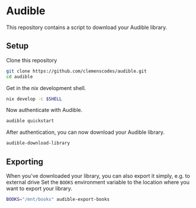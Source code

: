 # Audible

This repository contains a script to download your Audible library.

## Setup

Clone this repository

```sh
git clone https://github.com/clemenscodes/audible.git
cd audible
```

Get in the nix development shell.

```sh
nix develop -c $SHELL
```

Now authenticate with Audible.

```sh
audible quickstart
```

After authentication, you can now download your Audible library.

```sh
audible-download-library
```

## Exporting

When you've downloaded your library, you can also export it simply, e.g. to external drive
Set the `BOOKS` environment variable to the location where you want to export your library.

```sh
BOOKS="/mnt/books" audible-export-books
```
